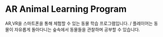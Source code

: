 # AR Animal Learning Program

AR,VR을 스마트폰을 통해 체험할 수 있는 동물 학습 프로그램입니다. /
플레이어는 동물이 자유롭게 돌아다니는 숲속에서 동물들을 관찰하며 공부할 수 있습니다.
